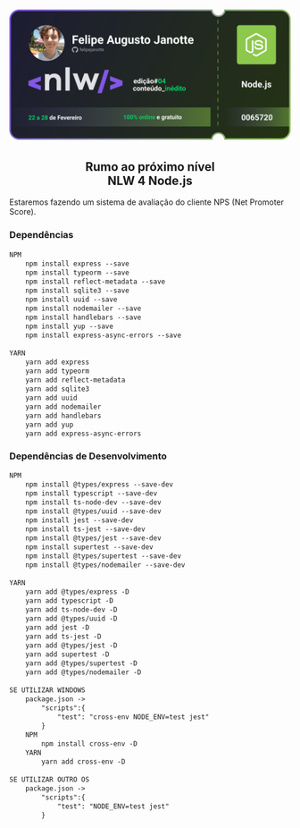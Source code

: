 <h1 align="center">
    <img src="./assets/ticket.svg">
</h1>

<h2 align="center">
	Rumo ao próximo nível
	<br/>
	NLW 4 Node.js
</h2>
<p>
</p>
<p>
	Estaremos fazendo um sistema de avaliação do cliente NPS (Net Promoter Score).
</p>

<h3>
	Dependências
</h3>


```shell
NPM
	npm install express --save
	npm install typeorm --save
	npm install reflect-metadata --save
	npm install sqlite3 --save
	npm install uuid --save
	npm install nodemailer --save
	npm install handlebars --save
	npm install yup --save
	npm install express-async-errors --save
	
YARN
	yarn add express
	yarn add typeorm
	yarn add reflect-metadata
	yarn add sqlite3
	yarn add uuid
	yarn add nodemailer
	yarn add handlebars
	yarn add yup
	yarn add express-async-errors
```

<h3>
	Dependências de Desenvolvimento
</h3>


```shell
NPM
	npm install @types/express --save-dev
	npm install typescript --save-dev
	npm install ts-node-dev --save-dev
	npm install @types/uuid --save-dev
	npm install jest --save-dev
	npm install ts-jest --save-dev
	npm install @types/jest --save-dev
	npm install supertest --save-dev
	npm install @types/supertest --save-dev
	npm install @types/nodemailer --save-dev

YARN
	yarn add @types/express -D
	yarn add typescript -D
	yarn add ts-node-dev -D
	yarn add @types/uuid -D
	yarn add jest -D
	yarn add ts-jest -D
	yarn add @types/jest -D
	yarn add supertest -D
	yarn add @types/supertest -D
	yarn add @types/nodemailer -D

SE UTILIZAR WINDOWS
	package.json ->
		"scripts":{
			"test": "cross-env NODE_ENV=test jest"
		}
	NPM
		npm install cross-env -D
	YARN
		yarn add cross-env -D

SE UTILIZAR OUTRO OS
	package.json ->
		"scripts":{
			"test": "NODE_ENV=test jest"
		}
```
